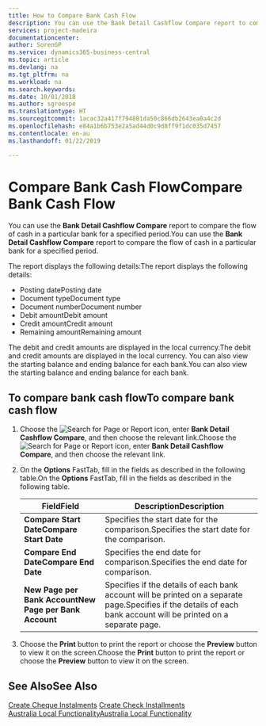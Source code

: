 ```yaml
---
title: How to Compare Bank Cash Flow
description: You can use the Bank Detail Cashflow Compare report to compare the flow of cash in a particular bank for a specified period.
services: project-madeira
documentationcenter: 
author: SorenGP
ms.service: dynamics365-business-central
ms.topic: article
ms.devlang: na
ms.tgt_pltfrm: na
ms.workload: na
ms.search.keywords: 
ms.date: 10/01/2018
ms.author: sgroespe
ms.translationtype: HT
ms.sourcegitcommit: 1acac32a417f794801da50c866db2643ea0a4c2d
ms.openlocfilehash: e84a1b6b753e2a5ad44d0c9d8ff9f1dc035d7457
ms.contentlocale: en-au
ms.lasthandoff: 01/22/2019

---
```

# <a name="compare-bank-cash-flow"></a><span data-ttu-id="84632-103">Compare Bank Cash Flow</span><span class="sxs-lookup"><span data-stu-id="84632-103">Compare Bank Cash Flow</span></span>
<span data-ttu-id="84632-104">You can use the **Bank Detail Cashflow Compare** report to compare the flow of cash in a particular bank for a specified period.</span><span class="sxs-lookup"><span data-stu-id="84632-104">You can use the **Bank Detail Cashflow Compare** report to compare the flow of cash in a particular bank for a specified period.</span></span>  

 <span data-ttu-id="84632-105">The report displays the following details:</span><span class="sxs-lookup"><span data-stu-id="84632-105">The report displays the following details:</span></span>  

-   <span data-ttu-id="84632-106">Posting date</span><span class="sxs-lookup"><span data-stu-id="84632-106">Posting date</span></span>  
-   <span data-ttu-id="84632-107">Document type</span><span class="sxs-lookup"><span data-stu-id="84632-107">Document type</span></span>  
-   <span data-ttu-id="84632-108">Document number</span><span class="sxs-lookup"><span data-stu-id="84632-108">Document number</span></span>  
-   <span data-ttu-id="84632-109">Debit amount</span><span class="sxs-lookup"><span data-stu-id="84632-109">Debit amount</span></span>  
-   <span data-ttu-id="84632-110">Credit amount</span><span class="sxs-lookup"><span data-stu-id="84632-110">Credit amount</span></span>  
-   <span data-ttu-id="84632-111">Remaining amount</span><span class="sxs-lookup"><span data-stu-id="84632-111">Remaining amount</span></span>  

<span data-ttu-id="84632-112">The debit and credit amounts are displayed in the local currency.</span><span class="sxs-lookup"><span data-stu-id="84632-112">The debit and credit amounts are displayed in the local currency.</span></span> <span data-ttu-id="84632-113">You can also view the starting balance and ending balance for each bank.</span><span class="sxs-lookup"><span data-stu-id="84632-113">You can also view the starting balance and ending balance for each bank.</span></span>  

## <a name="to-compare-bank-cash-flow"></a><span data-ttu-id="84632-114">To compare bank cash flow</span><span class="sxs-lookup"><span data-stu-id="84632-114">To compare bank cash flow</span></span>  

1.  <span data-ttu-id="84632-115">Choose the ![Search for Page or Report](../../media/ui-search/search_small.png "Search for Page or Report icon") icon, enter **Bank Detail Cashflow Compare**, and then choose the relevant link.</span><span class="sxs-lookup"><span data-stu-id="84632-115">Choose the ![Search for Page or Report](../../media/ui-search/search_small.png "Search for Page or Report icon") icon, enter **Bank Detail Cashflow Compare**, and then choose the relevant link.</span></span>  
2.  <span data-ttu-id="84632-116">On the **Options** FastTab, fill in the fields as described in the following table.</span><span class="sxs-lookup"><span data-stu-id="84632-116">On the **Options** FastTab, fill in the fields as described in the following table.</span></span>  

    |<span data-ttu-id="84632-117">Field</span><span class="sxs-lookup"><span data-stu-id="84632-117">Field</span></span>|<span data-ttu-id="84632-118">Description</span><span class="sxs-lookup"><span data-stu-id="84632-118">Description</span></span>|  
    |---------------------------------|---------------------------------------|  
    |<span data-ttu-id="84632-119">**Compare Start Date**</span><span class="sxs-lookup"><span data-stu-id="84632-119">**Compare Start Date**</span></span>|<span data-ttu-id="84632-120">Specifies the start date for the comparison.</span><span class="sxs-lookup"><span data-stu-id="84632-120">Specifies the start date for the comparison.</span></span>|  
    |<span data-ttu-id="84632-121">**Compare End Date**</span><span class="sxs-lookup"><span data-stu-id="84632-121">**Compare End Date**</span></span>|<span data-ttu-id="84632-122">Specifies the end date for comparison.</span><span class="sxs-lookup"><span data-stu-id="84632-122">Specifies the end date for comparison.</span></span>|  
    |<span data-ttu-id="84632-123">**New Page per Bank Account**</span><span class="sxs-lookup"><span data-stu-id="84632-123">**New Page per Bank Account**</span></span>|<span data-ttu-id="84632-124">Specifies if the details of each bank account will be printed on a separate page.</span><span class="sxs-lookup"><span data-stu-id="84632-124">Specifies if the details of each bank account will be printed on a separate page.</span></span>|  

3.  <span data-ttu-id="84632-125">Choose the **Print** button to print the report or choose the **Preview** button to view it on the screen.</span><span class="sxs-lookup"><span data-stu-id="84632-125">Choose the **Print** button to print the report or choose the **Preview** button to view it on the screen.</span></span>  

## <a name="see-also"></a><span data-ttu-id="84632-126">See Also</span><span class="sxs-lookup"><span data-stu-id="84632-126">See Also</span></span>  
 <span data-ttu-id="84632-127">[Create Cheque Instalments](how-to-create-check-installments.md) </span><span class="sxs-lookup"><span data-stu-id="84632-127">[Create Check Installments](how-to-create-check-installments.md) </span></span>  
 [<span data-ttu-id="84632-128">Australia Local Functionality</span><span class="sxs-lookup"><span data-stu-id="84632-128">Australia Local Functionality</span></span>](australia-local-functionality.md)


